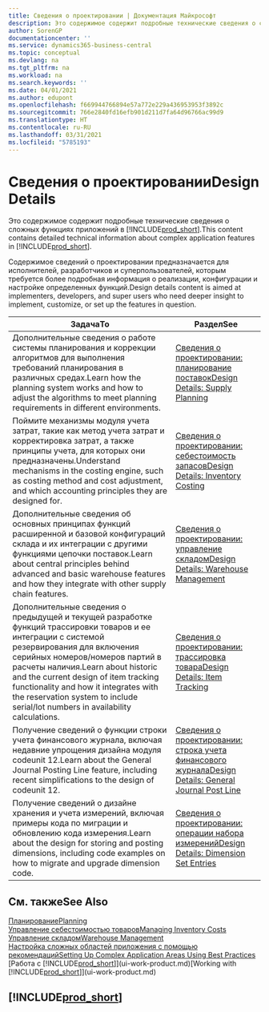 ```yaml
---
title: Сведения о проектировании | Документация Майкрософт
description: Это содержимое содержит подробные технические сведения о сложных функциях приложений в Business Central.
author: SorenGP
documentationcenter: ''
ms.service: dynamics365-business-central
ms.topic: conceptual
ms.devlang: na
ms.tgt_pltfrm: na
ms.workload: na
ms.search.keywords: ''
ms.date: 04/01/2021
ms.author: edupont
ms.openlocfilehash: f669944766894e57a772e229a436953953f3892c
ms.sourcegitcommit: 766e2840fd16efb901d211d7fa64d96766ac99d9
ms.translationtype: HT
ms.contentlocale: ru-RU
ms.lasthandoff: 03/31/2021
ms.locfileid: "5785193"
---
```

# <a name="design-details"></a><span data-ttu-id="dcb1f-103">Сведения о проектировании</span><span class="sxs-lookup"><span data-stu-id="dcb1f-103">Design Details</span></span>
<span data-ttu-id="dcb1f-104">Это содержимое содержит подробные технические сведения о сложных функциях приложений в [!INCLUDE[prod_short](includes/prod_short.md)].</span><span class="sxs-lookup"><span data-stu-id="dcb1f-104">This content contains detailed technical information about complex application features in [!INCLUDE[prod_short](includes/prod_short.md)].</span></span>  

 <span data-ttu-id="dcb1f-105">Содержимое сведений о проектировании предназначается для исполнителей, разработчиков и суперпользователей, которым требуется более подробная информация о реализации, конфигурации и настройке определенных функций.</span><span class="sxs-lookup"><span data-stu-id="dcb1f-105">Design details content is aimed at implementers, developers, and super users who need deeper insight to implement, customize, or set up the features in question.</span></span>  

|<span data-ttu-id="dcb1f-106">**Задача**</span><span class="sxs-lookup"><span data-stu-id="dcb1f-106">**To**</span></span>|<span data-ttu-id="dcb1f-107">**Раздел**</span><span class="sxs-lookup"><span data-stu-id="dcb1f-107">**See**</span></span>|  
|------------|-------------|  
|<span data-ttu-id="dcb1f-108">Дополнительные сведения о работе системы планирования и коррекции алгоритмов для выполнения требований планирования в различных средах.</span><span class="sxs-lookup"><span data-stu-id="dcb1f-108">Learn how the planning system works and how to adjust the algorithms to meet planning requirements in different environments.</span></span>|[<span data-ttu-id="dcb1f-109">Сведения о проектировании: планирование поставок</span><span class="sxs-lookup"><span data-stu-id="dcb1f-109">Design Details: Supply Planning</span></span>](design-details-supply-planning.md)|  
|<span data-ttu-id="dcb1f-110">Поймите механизмы модуля учета затрат, такие как метод учета затрат и корректировка затрат, а также принципы учета, для которых они предназначены.</span><span class="sxs-lookup"><span data-stu-id="dcb1f-110">Understand mechanisms in the costing engine, such as costing method and cost adjustment, and which accounting principles they are designed for.</span></span>|[<span data-ttu-id="dcb1f-111">Сведения о проектировании: себестоимость запасов</span><span class="sxs-lookup"><span data-stu-id="dcb1f-111">Design Details: Inventory Costing</span></span>](design-details-inventory-costing.md)|  
|<span data-ttu-id="dcb1f-112">Дополнительные сведения об основных принципах функций расширенной и базовой конфигураций склада и их интеграции с другими функциями цепочки поставок.</span><span class="sxs-lookup"><span data-stu-id="dcb1f-112">Learn about central principles behind advanced and basic warehouse features and how they integrate with other supply chain features.</span></span>|[<span data-ttu-id="dcb1f-113">Сведения о проектировании: управление складом</span><span class="sxs-lookup"><span data-stu-id="dcb1f-113">Design Details: Warehouse Management</span></span>](design-details-warehouse-management.md)|  
|<span data-ttu-id="dcb1f-114">Дополнительные сведения о предыдущей и текущей разработке функций трассировки товаров и ее интеграции с системой резервирования для включения серийных номеров/номеров партий в расчеты наличия.</span><span class="sxs-lookup"><span data-stu-id="dcb1f-114">Learn about historic and the current design of item tracking functionality and how it integrates with the reservation system to include serial/lot numbers in availability calculations.</span></span>|[<span data-ttu-id="dcb1f-115">Сведения о проектировании: трассировка товара</span><span class="sxs-lookup"><span data-stu-id="dcb1f-115">Design Details: Item Tracking</span></span>](design-details-item-tracking.md)|  
|<span data-ttu-id="dcb1f-116">Получение сведений о функции строки учета финансового журнала, включая недавние упрощения дизайна модуля codeunit 12.</span><span class="sxs-lookup"><span data-stu-id="dcb1f-116">Learn about the General Journal Posting Line feature, including recent simplifications to the design of codeunit 12.</span></span>|[<span data-ttu-id="dcb1f-117">Сведения о проектировании: строка учета финансового журнала</span><span class="sxs-lookup"><span data-stu-id="dcb1f-117">Design Details: General Journal Post Line</span></span>](design-details-general-journal-post-line.md)|
|<span data-ttu-id="dcb1f-118">Получение сведений о дизайне хранения и учета измерений, включая примеры кода по миграции и обновлению кода измерения.</span><span class="sxs-lookup"><span data-stu-id="dcb1f-118">Learn about the design for storing and posting dimensions, including code examples on how to migrate and upgrade dimension code.</span></span>|[<span data-ttu-id="dcb1f-119">Сведения о проектировании: операции набора измерений</span><span class="sxs-lookup"><span data-stu-id="dcb1f-119">Design Details: Dimension Set Entries</span></span>](design-details-dimension-set-entries-overview.md)|

## <a name="see-also"></a><span data-ttu-id="dcb1f-120">См. также</span><span class="sxs-lookup"><span data-stu-id="dcb1f-120">See Also</span></span>

[<span data-ttu-id="dcb1f-121">Планирование</span><span class="sxs-lookup"><span data-stu-id="dcb1f-121">Planning</span></span>](production-planning.md)  
[<span data-ttu-id="dcb1f-122">Управление себестоимостью товаров</span><span class="sxs-lookup"><span data-stu-id="dcb1f-122">Managing Inventory Costs</span></span>](finance-manage-inventory-costs.md)  
[<span data-ttu-id="dcb1f-123">Управление складом</span><span class="sxs-lookup"><span data-stu-id="dcb1f-123">Warehouse Management</span></span>](warehouse-manage-warehouse.md)  
[<span data-ttu-id="dcb1f-124">Настройка сложных областей приложения с помощью рекомендаций</span><span class="sxs-lookup"><span data-stu-id="dcb1f-124">Setting Up Complex Application Areas Using Best Practices</span></span>](set-up-complex-application-areas-using-best-practices.md)  
<span data-ttu-id="dcb1f-125">[Работа с [!INCLUDE[prod_short](includes/prod_short.md)]](ui-work-product.md)</span><span class="sxs-lookup"><span data-stu-id="dcb1f-125">[Working with [!INCLUDE[prod_short](includes/prod_short.md)]](ui-work-product.md)</span></span>  

## [!INCLUDE[prod_short](includes/free_trial_md.md)]  
